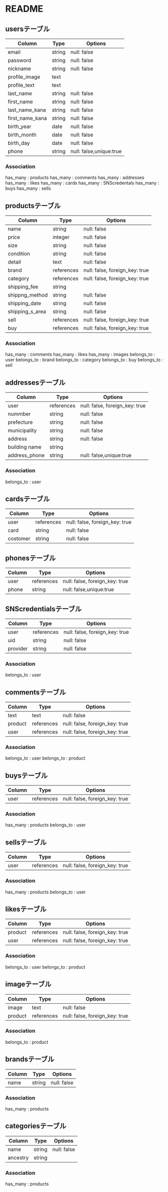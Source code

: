 # README

## usersテーブル
|Column|Type|Options|
|------|----|-------|
|email|string|null: false|
|password|string|null: false|
|nickname|string|null: false|
|profile_image|text||
|profile_text|text||
|last_name|string|null: false|
|first_name|string|null: false|
|last_name_kana|string|null: false|
|first_name_kana|string|null: false|
|birth_year|date|null: false|
|birth_month|date|null: false|
|birth_day|date|null: false|
|phone|string|null: false,unique:true|

### Association
 has_many : products
 has_many : comments
 has_many : addresses
 has_many : likes
 has_many : cards
 has_many : SNScredentals
 has_many : buys
 has_many : sells



## productsテーブル
|Column|Type|Options|
|------|----|-------|
|name|string|null: false|
|price|integer|null: false|
|size|string|null: false|
|condition|string|null: false|
|detail|text|null: false|
|brand|references|null: false, foreign_key: true|
|category|references|null: false, foreign_key: true|
|shipping_fee|string||
|shippng_method|string|null: false|
|shipping_date|string|null: false|
|shipping_s_area|string|null: false|
|sell|references|null: false, foreign_key: true|
|buy|references|null: false, foreign_key: true|

### Association
has_many : comments
has_many : likes
has_many : images
belongs_to : user
belongs_to : brand
belongs_to : category
belongs_to : buy
belongs_to : sell



## addressesテーブル
|Column|Type|Options|
|------|----|-------|
|user|references|null: false, foreign_key: true|
|nummber|string|null: false|
|prefecture|string|null: false|
|municipality|string|null: false|
|address|string|null: false|
|building name|string||
|address_phone|string|null: false,unique:true|

### Association
belongs_to : user



## cardsテーブル
|Column|Type|Options|
|------|----|-------|
|user|references|null: false, foreign_key: true|
|card|string|null: false|
|costomer|string|null: false|



## phonesテーブル
|Column|Type|Options|
|------|----|-------|
|user|references|null: false, foreign_key: true|
|phone|string|null: false,unique:true|



## SNScredentialsテーブル
|Column|Type|Options|
|------|----|-------|
|user|references|null: false, foreign_key: true|
|uid|string|null: false|
|provider|string|null: false|

### Association
belongs_to : user



## commentsテーブル
|Column|Type|Options|
|------|----|-------|
|text|text|null: false|
|product|references|null: false, foreign_key: true|
|user|references|null: false, foreign_key: true|

### Association
belongs_to : user
belongs_to : product



## buysテーブル
|Column|Type|Options|
|------|----|-------|
|user|references|null: false, foreign_key: true|

### Association
has_many : products
belongs_to : user



## sellsテーブル
|Column|Type|Options|
|------|----|-------|
|user|references|null: false, foreign_key: true|

### Association
has_many : products
belongs_to : user



## likesテーブル
|Column|Type|Options|
|------|----|-------|
|product|references|null: false, foreign_key: true|
|user|references|null: false, foreign_key: true|

### Association
belongs_to : user
belongs_to : product



## imageテーブル
|Column|Type|Options|
|------|----|-------|
|image|text|null: false|
|product|references|null: false, foreign_key: true|

### Association
belongs_to : product



## brandsテーブル
|Column|Type|Options|
|------|----|-------|
|name|string|null: false|

### Association
has_many : products



## categoriesテーブル
|Column|Type|Options|
|------|----|-------|
|name|string|null: false|
|ancestry|string||

### Association
has_many : products


